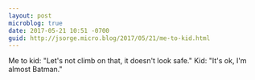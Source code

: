 ```yaml
---
layout: post
microblog: true
date: 2017-05-21 10:51 -0700
guid: http://jsorge.micro.blog/2017/05/21/me-to-kid.html
---
```

Me to kid: "Let's not climb on that, it doesn't look safe."
Kid: "It's ok, I'm almost Batman."
